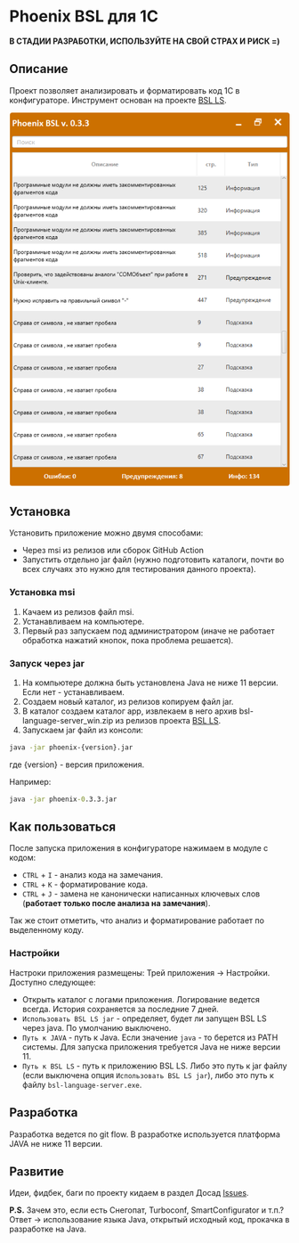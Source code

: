 # Phoenix BSL для 1С

**В СТАДИИ РАЗРАБОТКИ, ИСПОЛЬЗУЙТЕ НА СВОЙ СТРАХ И РИСК =)**

## Описание

Проект позволяет анализировать и форматировать код 1С в конфигураторе. Инструмент основан на проекте [BSL LS](https://github.com/1c-syntax/bsl-language-server).

![Превью PhoenixBSL](assets/images/preview.png)

## Установка

Установить приложение можно двумя способами:
* Через msi из релизов или сборок GitHub Action
* Запустить отдельно jar файл (нужно подготовить каталоги, почти во всех случаях это нужно для тестирования данного проекта).

### Установка msi

1. Качаем из релизов файл msi.
2. Устанавливаем на компьютере.
3. Первый раз запускаем под администратором (иначе не работает обработка нажатий кнопок, пока проблема решается).

### Запуск через jar

1. На компьютере должна быть установлена Java не ниже 11 версии. Если нет - устанавливаем.
2. Создаем новый каталог, из релизов копируем файл jar.
3. В каталог создаем каталог app, извлекаем в него архив bsl-language-server_win.zip из релизов проекта [BSL LS](https://github.com/1c-syntax/bsl-language-server/releases/latest).
4. Запускаем jar файл из консоли:
```cmd
java -jar phoenix-{version}.jar 
```
где {version} - версия приложения.

Например:
```cmd
java -jar phoenix-0.3.3.jar 
```

## Как пользоваться

После запуска приложения в конфигураторе нажимаем в модуле с кодом:
* `CTRL` + `I` - анализ кода на замечания.
* `CTRL` + `K` - форматирование кода.
* `CTRL` + `J` - замена не канонически написанных ключевых слов (**работает только после анализа на замечания**).

Так же стоит отметить, что анализ и форматирование работает по выделенному коду.

### Настройки
Настроки приложения размещены: Трей приложения -> Настройки.
Доступно следующее:
* Открыть каталог с логами приложения. Логирование ведется всегда. История сохраняется за последние 7 дней.
* `Использовать BSL LS jar` - определяет, будет ли запущен BSL LS через java. По умолчанию выключено.
* `Путь к JAVA` - путь к Java. Если значение `java` - то берется из PATH системы. 
Для запуска приложения требуется Java не ниже версии 11. 
* `Путь к BSL LS` - путь к приложению BSL LS. Либо это путь к jar файлу (если выключена опция `Использовать BSL LS jar`), либо это 
путь к файлу `bsl-language-server.exe`.

## Разработка

Разработка ведется по git flow. В разработке используется платформа JAVA не ниже 11 версии.

## Развитие
Идеи, фидбек, баги по проекту кидаем в раздел Досад [Issues](https://github.com/otymko/phoenixbsl/issues).


**P.S.** Зачем это, если есть Снегопат, Turboconf, SmartConfigurator и т.п.? 
Ответ -> использование языка Java, открытый исходный код, прокачка в разработке на Java.
